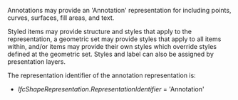 Annotations may provide an 'Annotation' representation for including points, curves, surfaces, fill areas, and text.

Styled items may provide structure and styles that apply to the representation, a geometric set may provide styles that apply to all items within, and/or items may provide their own styles which override styles defined at the geometric set. Styles and label can also be assigned by presentation layers.

The representation identifier of the annotation representation is:

* _IfcShapeRepresentation_._RepresentationIdentifier_ = 'Annotation'
